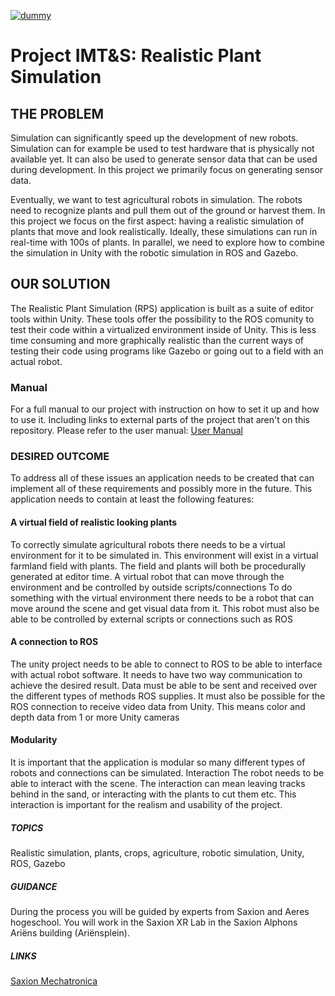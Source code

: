 [![dummy](https://github.com/GlynLeine/RealisticPlantSim/workflows/Build%20Action/badge.svg)](https://github.com/GlynLeine/RealisticPlantSim/actions?query=workflow%3ABuild%20Action)

# Project IMT&S: Realistic Plant Simulation
## THE PROBLEM
Simulation can significantly speed up the development of new robots. Simulation can for example be used to test hardware that is physically not available yet. It can also be used to generate sensor data that can be used during development. In this project we primarily focus on generating sensor data.

Eventually, we want to test agricultural robots in simulation. The robots need to recognize plants and pull them out of the ground or harvest them. In this project we focus on the first aspect: having a realistic simulation of plants that move and look realistically. Ideally, these simulations can run in real-time with 100s of plants. In parallel, we need to explore how to combine the simulation in Unity with the robotic simulation in ROS and Gazebo.

## OUR SOLUTION
The Realistic Plant Simulation (RPS) application is built as a suite of editor tools within Unity. These tools offer the possibility to the ROS comunity to test their code within a virtualized environment inside of Unity. This is less time consuming and more graphically realistic than the current ways of testing their code using programs like Gazebo or going out to a field with an actual robot. 

### Manual
For a full manual to our project with instruction on how to set it up and how to use it. Including links to external parts of the project that aren't on this repository. Please refer to the user manual: [User Manual](https://docs.google.com/document/d/1ElO3Z174t5oolri0vyFrG4HCnSy8ZSZZBn0QKAvnmeU/edit?usp=sharing)

### DESIRED OUTCOME
To address all of these issues an application needs to be created that can implement all of these requirements and possibly more in the future. 
This application needs to contain at least the following features:

#### A virtual field of realistic looking plants
To correctly simulate agricultural robots there needs to be a virtual environment for it to be simulated in.
This environment will exist in a virtual farmland field with plants. The field and plants will both be procedurally generated at editor time.
A virtual robot that can move through the environment and be controlled by outside scripts/connections
To do something with the virtual environment there needs to be a robot that can move around the scene and get visual data from it.
This robot must also be able to be controlled by external scripts or connections such as ROS

#### A connection to ROS
The unity project needs to be able to connect to ROS to be able to interface with actual robot software.
It needs to have two way communication to achieve the desired result. Data must be able to be sent and received over the different types of methods ROS supplies.
It must also be possible for the ROS connection to receive video data from Unity. This means color and depth data from 1 or more Unity cameras

#### Modularity
It is important that the application is modular so many different types of robots and connections can be simulated.
Interaction
The robot needs to be able to interact with the scene. The interaction can mean leaving tracks behind in the sand, or interacting with the plants to cut them etc.
This interaction is important for the realism and usability of the project.

##### TOPICS
Realistic simulation, plants, crops, agriculture, robotic simulation, Unity, ROS, Gazebo

##### GUIDANCE
During the process you will be guided by experts from Saxion and Aeres hogeschool. You will work in the Saxion XR Lab in the Saxion Alphons Ariëns building (Ariënsplein).


##### LINKS
[Saxion Mechatronica](https://www.saxion.nl/onderzoek/smart-industry/mechatronica)<br>